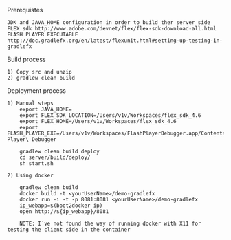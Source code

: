 Prerequistes

	JDK and JAVA_HOME configuration in order to build ther server side
	FLEX sdk http://www.adobe.com/devnet/flex/flex-sdk-download-all.html
	FLASH PLAYER EXECUTABLE http://doc.gradlefx.org/en/latest/flexunit.html#setting-up-testing-in-gradlefx

Build process

	1) Copy src and unzip 
	2) gradlew clean build

Deployment process

	1) Manual steps
		export JAVA_HOME=
		export FLEX_SDK_LOCATION=/Users/v1v/Workspaces/flex_sdk_4.6
		export FLEX_HOME=/Users/v1v/Workspaces/flex_sdk_4.6
		export FLASH_PLAYER_EXE=/Users/v1v/Workspaces/FlashPlayerDebugger.app/Contents/MacOS/Flash\ Player\ Debugger

		gradlew clean build deploy
		cd server/build/deploy/
		sh start.sh

	2) Using docker

		gradlew clean build
		docker build -t <yourUserName>/demo-gradlefx
		docker run -i -t -p 8081:8081 <yourUserName>/demo-gradlefx
		ip_webapp=$(boot2docker ip)
		open http://${ip_webapp}/8081

		NOTE: I´ve not found the way of running docker with X11 for testing the client side in the container



